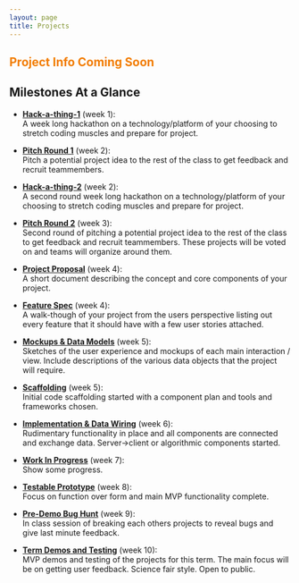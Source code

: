 ```yaml
---
layout: page
title: Projects
---
```



## <span style="color: #F27D00">Project Info Coming Soon</span> ##


## Milestones At a Glance

* **[Hack-a-thing-1](milestones/hack-a-thing-1)** (week 1):<br>
  A week long hackathon on a technology/platform of your choosing to stretch coding muscles and prepare for project.

* **[Pitch Round 1](milestones/pitch-round-1)** (week 2):<br>
  Pitch a potential project idea to the rest of the class to get feedback and recruit teammembers.

* **[Hack-a-thing-2](milestones/hack-a-thing-2)** (week 2):<br>
  A second round week long hackathon on a technology/platform of your choosing to stretch coding muscles and prepare for project.

* **[Pitch Round 2](milestones/pitch-round-2)** (week 3):<br>
  Second round of pitching a potential project idea to the rest of the class to get feedback and recruit teammembers. These projects will be voted on and teams will organize around them.

* **[Project Proposal](milestones/project-proposal)** (week 4):<br>
  A short document describing the concept and core components of your project.

* **[Feature Spec](milestones/feature-spec)** (week 4):<br>
  A walk-though of your project from the users perspective listing out every feature that it should have with a few user stories attached.

* **[Mockups & Data Models](milestones/mockups-models)** (week 5):<br>
  Sketches of the user experience and mockups of each main interaction / view. Include descriptions of the various data objects that the project will require.

* **[Scaffolding](milestones/scaffolding)** (week 5):<br>
  Initial code scaffolding started with a component plan and tools and frameworks chosen.

* **[Implementation & Data Wiring](milestones/wiring)** (week 6):<br>
  Rudimentary functionality in place and all components are connected and exchange data. Server->client or algorithmic components started.

* **[Work In Progress](milestones/workinprogress)** (week 7):<br>
  Show some progress.

* **[Testable Prototype](milestones/testable_prototype)** (week 8):<br>
  Focus on function over form and main MVP functionality complete.

* **[Pre-Demo Bug Hunt](milestones/bughunt)** (week 9):<br>
  In class session of breaking each others projects to reveal bugs and give last minute feedback.

* **[Term Demos and Testing](milestones/final)** (week 10):<br>
  MVP demos and testing of the projects for this term. The main focus will be on getting user feedback. Science fair style. Open to public.
